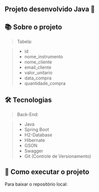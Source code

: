 ## Projeto desenvolvido Java 🚀

## 📚 Sobre o projeto

> Tabela:

> - id 
> - nome_instrumento
> - nome_cliente
> - email_cliente
> - valor_unitario
> - data_compra
> - quantidade_compra


## 🛠 Tecnologias

> Back-End:

> - Java 
> - Spring Boot
> - H2-Database
> - Hibernate
> - GSON
> - Swagger
> - Git (Controle de Versionamento)

## 🚀 Como executar o projeto

Para baixar o repositório local: 

```bash

```

